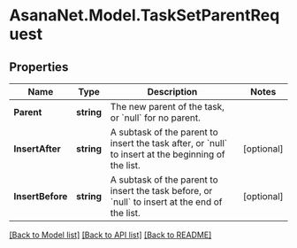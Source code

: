 # AsanaNet.Model.TaskSetParentRequest

## Properties

Name | Type | Description | Notes
------------ | ------------- | ------------- | -------------
**Parent** | **string** | The new parent of the task, or &#x60;null&#x60; for no parent. | 
**InsertAfter** | **string** | A subtask of the parent to insert the task after, or &#x60;null&#x60; to insert at the beginning of the list. | [optional] 
**InsertBefore** | **string** | A subtask of the parent to insert the task before, or &#x60;null&#x60; to insert at the end of the list. | [optional] 

[[Back to Model list]](../README.md#documentation-for-models) [[Back to API list]](../README.md#documentation-for-api-endpoints) [[Back to README]](../README.md)

